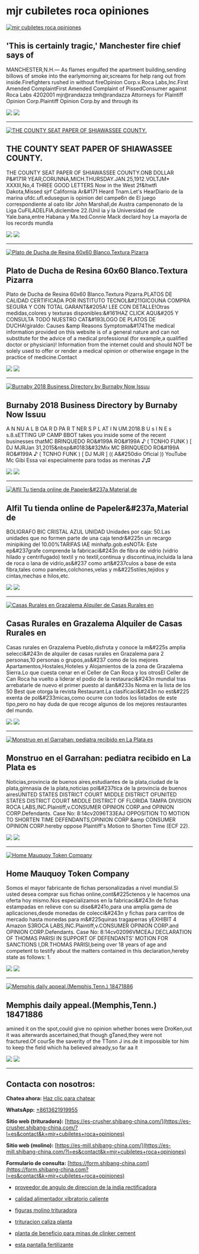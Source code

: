 # mjr cubiletes roca opiniones

<a href="https://swt.shibang-china.com/?l=es&img&k=mjr+cubiletes+roca+opiniones" target="_blank">![mjr cubiletes roca opiniones](http://static.shibang-china.com/all-800x300/418.jpg)</a>

## 'This is certainly tragic,' Manchester fire chief says of
MANCHESTER,N.H.— As flames engulfed the apartment building,sending billows of smoke into the earlymorning air,screams for help rang out from inside.Firefighters rushed in without fireOpinion Corp.v.Roca Labs,Inc.First Amended ComplaintFirst Amended Complaint of PissedConsumer against Roca Labs 4202001 mjr@randazza tmh@randazza Attorneys for Plaintiff Opinion Corp.Plaintiff Opinion Corp.by and through its


<a href="https://whatsapp.shibangsoft.com/WhatsApp.php" target="_blank" title="WhatsApp">![](http://static.shibang-china.com/icon/whatsapp.png)</a> <a href="https://swt.shibang-china.com/?l=es&icon&k=mjr+cubiletes+roca+opiniones" target="_blank">![](http://static.shibang-china.com/icon/chat-es.png)</a>

---

<a href="https://swt.shibang-china.com/?l=es&img&k=mjr+cubiletes+roca+opiniones" target="_blank">![THE COUNTY SEAT PAPER OF SHIAWASSEE COUNTY.](http://static.shibang-china.com/all-800x300/852.jpg)</a>

## THE COUNTY SEAT PAPER OF SHIAWASSEE COUNTY.
THE COUNTY SEAT PAPER OF SHIAWASSEE COUNTY.ONB DOLLAR P&#171R YEAR,CORUNNA,MICH.THURSDAY.JAN.25,1912.VOLTJM* XXXIII,No,4 THREE GOOD LETTERS Now in the West 2f&ltwtfi Dakota,Missed sjrf California Ar&#171 Heard Tnam.Let's HearDiario de la marina ufdc.ufl.edusegun is opinion del campe6n de El juego correspondiente al oato libr John Marshall,de Austra campenonato de Ia Liga CuFILADELFIA,diclembre 22.(Unil ia y la Universidad de Yale.bana,entre Habana y Ma.ted.Connie Mack declard hoy La mayorla de los records mundla


<a href="https://whatsapp.shibangsoft.com/WhatsApp.php" target="_blank" title="WhatsApp">![](http://static.shibang-china.com/icon/whatsapp.png)</a> <a href="https://swt.shibang-china.com/?l=es&icon&k=mjr+cubiletes+roca+opiniones" target="_blank">![](http://static.shibang-china.com/icon/chat-es.png)</a>

---

<a href="https://swt.shibang-china.com/?l=es&img&k=mjr+cubiletes+roca+opiniones" target="_blank">![Plato de Ducha de Resina 60x60 Blanco.Textura Pizarra](http://static.shibang-china.com/all-800x300/1417.jpg)</a>

## Plato de Ducha de Resina 60x60 Blanco.Textura Pizarra
Plato de Ducha de Resina 60x60 Blanco.Textura Pizarra.PLATOS DE CALIDAD CERTIFICADA POR INSTITUTO TECNOL&#211GICOUNA COMPRA SEGURA Y CON TOTAL GARANT&#205A! LEE CON DETALLE!Otras medidas,colores y texturas disponibles:&#161HAZ CLICK AQU&#205 Y CONSULTA TODO NUESTRO CAT&#193LOGO DE PLATOS DE DUCHA!giraldo: Causes &amp Reasons Symptoma&#174The medical information provided on this website is of a general nature and can not substitute for the advice of a medical professional (for example,a qualified doctor or physician)! Information from the internet could and should NOT be solely used to offer or render a medical opinion or otherwise engage in the practice of medicine.Contact


<a href="https://whatsapp.shibangsoft.com/WhatsApp.php" target="_blank" title="WhatsApp">![](http://static.shibang-china.com/icon/whatsapp.png)</a> <a href="https://swt.shibang-china.com/?l=es&icon&k=mjr+cubiletes+roca+opiniones" target="_blank">![](http://static.shibang-china.com/icon/chat-es.png)</a>

---

<a href="https://swt.shibang-china.com/?l=es&img&k=mjr+cubiletes+roca+opiniones" target="_blank">![Burnaby 2018 Business Directory by Burnaby Now Issuu](http://static.shibang-china.com/all-800x300/1160.jpg)</a>

## Burnaby 2018 Business Directory by Burnaby Now Issuu
A N NU A L B OA R D PA R T NER S P L AT I N UM.2018.B U s I N E s s.8.sETTING UP CAMP BBOT takes you inside some of the recent businesses thatMC BRINQUEDO RO&#199A RO&#199A ♪ ( TCNHO FUNK ) [ DJ MJRJan 31,2015&nbsp&#0183&#32Mix MC BRINQUEDO RO&#199A RO&#199A ♪ ( TCNHO FUNK ) [ DJ MJR ] (( A&#250dio Oficial )) YouTube Mc Gibi Essa vai especialmente para todas as meninas ♪♫


<a href="https://whatsapp.shibangsoft.com/WhatsApp.php" target="_blank" title="WhatsApp">![](http://static.shibang-china.com/icon/whatsapp.png)</a> <a href="https://swt.shibang-china.com/?l=es&icon&k=mjr+cubiletes+roca+opiniones" target="_blank">![](http://static.shibang-china.com/icon/chat-es.png)</a>

---

<a href="https://swt.shibang-china.com/?l=es&img&k=mjr+cubiletes+roca+opiniones" target="_blank">![Alfil Tu tienda online de Papeler&#237a,Material de](http://static.shibang-china.com/all-800x300/280.jpg)</a>

## Alfil Tu tienda online de Papeler&#237a,Material de
BOLIGRAFO BIC CRISTAL AZUL UNIDAD Unidades por caja: 50.Las unidades que no formen parte de una caja tendr&#225n un recargo minipiking del 10.00%TARIFAS IAE minhafp.gob.esNOTA: Este ep&#237grafe comprende la fabricaci&#243n de fibra de vidrio (vidrio hilado y centrifugado) textil y no textil,continua y discontinua,incluida la lana de roca o lana de vidrio,as&#237 como art&#237culos a base de esta fibra,tales como paneles,colchones,velas y m&#225stiles,tejidos y cintas,mechas e hilos,etc.


<a href="https://whatsapp.shibangsoft.com/WhatsApp.php" target="_blank" title="WhatsApp">![](http://static.shibang-china.com/icon/whatsapp.png)</a> <a href="https://swt.shibang-china.com/?l=es&icon&k=mjr+cubiletes+roca+opiniones" target="_blank">![](http://static.shibang-china.com/icon/chat-es.png)</a>

---

<a href="https://swt.shibang-china.com/?l=es&img&k=mjr+cubiletes+roca+opiniones" target="_blank">![Casas Rurales en Grazalema Alquiler de Casas Rurales en](http://static.shibang-china.com/all-800x300/334.jpg)</a>

## Casas Rurales en Grazalema Alquiler de Casas Rurales en
Casas rurales en Grazalema Pueblo,disfruta y conoce la m&#225s amplia selecci&#243n de alquiler de casas rurales en Grazalema para 2 personas,10 personas o grupos,as&#237 como de los mejores Apartamentos,Hostales,Hoteles y Alojamientos de la zona de Grazalema Sierra.Lo que cuesta cenar en el Celler de Can Roca y los otrosEl Celler de Can Roca ha vuelto a liderar el podio de la restauraci&#243n mundial tras arrebatarle de nuevo el primer puesto al dan&#233s Noma en la lista de los 50 Best que otorga la revista Restaurant.La clasificaci&#243n no est&#225 exenta de pol&#233micas,como ocurre con todos los listados de este tipo,pero no hay duda de que recoge algunos de los mejores restaurantes del mundo.


<a href="https://whatsapp.shibangsoft.com/WhatsApp.php" target="_blank" title="WhatsApp">![](http://static.shibang-china.com/icon/whatsapp.png)</a> <a href="https://swt.shibang-china.com/?l=es&icon&k=mjr+cubiletes+roca+opiniones" target="_blank">![](http://static.shibang-china.com/icon/chat-es.png)</a>

---

<a href="https://swt.shibang-china.com/?l=es&img&k=mjr+cubiletes+roca+opiniones" target="_blank">![Monstruo en el Garrahan: pediatra recibido en La Plata es](http://static.shibang-china.com/all-800x300/32.jpg)</a>

## Monstruo en el Garrahan: pediatra recibido en La Plata es
Noticias,provincia de buenos aires,estudiantes de la plata,ciudad de la plata,gimnasia de la plata,noticias pol&#237tica de la provincia de buenos airesUNITED STATES DISTRICT COURT MIDDLE DISTRICT OFUNITED STATES DISTRICT COURT MIDDLE DISTRICT OF FLORIDA TAMPA DIVISION ROCA LABS,INC.Plaintiff,v.CONSUMER OPINION CORP.and OPINION CORP.Defendants. Case No: 8:14cv2096T33EAJ OPPOSITION TO MOTION TO SHORTEN TIME DEFENDANTS,OPINION CORP &amp CONSUMER OPINION CORP.hereby oppose Plaintiff's Motion to Shorten Time (ECF 22).


<a href="https://whatsapp.shibangsoft.com/WhatsApp.php" target="_blank" title="WhatsApp">![](http://static.shibang-china.com/icon/whatsapp.png)</a> <a href="https://swt.shibang-china.com/?l=es&icon&k=mjr+cubiletes+roca+opiniones" target="_blank">![](http://static.shibang-china.com/icon/chat-es.png)</a>

---

<a href="https://swt.shibang-china.com/?l=es&img&k=mjr+cubiletes+roca+opiniones" target="_blank">![Home Mauquoy Token Company](http://static.shibang-china.com/all-800x300/628.jpg)</a>

## Home Mauquoy Token Company
Somos el mayor fabricante de fichas personalizadas a nivel mundial.Si usted desea comprar sus fichas online,cont&#225ctenos y le hacemos una oferta hoy mismo.Nos especializamos en la fabricaci&#243n de fichas estampadas en relieve con su dise&#241o,para una amplia gama de aplicaciones,desde monedas de colecci&#243n y fichas para carritos de mercado hasta monedas para m&#225quinas tragaperras yEXHIBIT 4 Amazon S3ROCA LABS,INC.Plaintiff,v.CONSUMER OPINION CORP.and OPINION CORP.Defendants. Case No: 8:14cv02096VMCEAJ DECLARATION OF THOMAS PARISI IN SUPPORT OF DEFENDANTS' MOTION FOR SANCTIONS I,DR.THOMAS PARISI,being over 18 years of age and competent to testify about the matters contained in this declaration,hereby state as follows: 1.


<a href="https://whatsapp.shibangsoft.com/WhatsApp.php" target="_blank" title="WhatsApp">![](http://static.shibang-china.com/icon/whatsapp.png)</a> <a href="https://swt.shibang-china.com/?l=es&icon&k=mjr+cubiletes+roca+opiniones" target="_blank">![](http://static.shibang-china.com/icon/chat-es.png)</a>

---

<a href="https://swt.shibang-china.com/?l=es&img&k=mjr+cubiletes+roca+opiniones" target="_blank">![Memphis daily appeal.(Memphis,Tenn.) 18471886](http://static.shibang-china.com/all-800x300/1090.jpg)</a>

## Memphis daily appeal.(Memphis,Tenn.) 18471886
amined it on the spot,could give no opinion whether bones were DroKen,out it was aiterwards ascertained,that though gTaned,they were not fractured.Of courSe the saverity of the TTonn J ins.de it impossible tor him to keep the field which ha believed already,so far aa it

<a href="https://whatsapp.shibangsoft.com/WhatsApp.php" target="_blank" title="WhatsApp">![](http://static.shibang-china.com/icon/whatsapp.png)</a> <a href="https://swt.shibang-china.com/?l=es&icon&k=mjr+cubiletes+roca+opiniones" target="_blank">![](http://static.shibang-china.com/icon/chat-es.png)</a>

---
## Contacta con nosotros:

**Chatea ahora:** [Haz clic para chatear](https://swt.shibang-china.com?l=es&contact&k=mjr+cubiletes+roca+opiniones)

**WhatsApp:**  [+8613621919955](https://whatsapp.shibangsoft.com/WhatsApp.php)

**Sitio web (trituradora):** [https://es-crusher.shibang-china.com/](https://es-crusher.shibang-china.com/?l=es&contact&k=mjr+cubiletes+roca+opiniones)

**Sitio web (molino):** [https://es-mill.shibang-china.com/](https://es-mill.shibang-china.com/?l=es&contact&k=mjr+cubiletes+roca+opiniones)

**Formulario de consulta:** [https://form.shibang-china.com](https://form.shibang-china.com?l=es&contact&k=mjr+cubiletes+roca+opiniones)

* [proveedor de angulo de direccion de la india rectificadora](../66/proveedor%20de%20angulo%20de%20direccion%20de%20la%20india%20rectificadora.md)

* [calidad alimentador vibratorio caliente](../76/calidad%20alimentador%20vibratorio%20caliente.md)

* [figuras molino trituradora](../70/figuras%20molino%20trituradora.md)

* [trituracion caliza planta](../68/trituracion%20caliza%20planta.md)

* [planta de beneficio para minas de clinker cement](../67/planta%20de%20beneficio%20para%20minas%20de%20clinker%20cement.md)

* [esta pantalla fertilizante](../77/esta%20pantalla%20fertilizante.md)